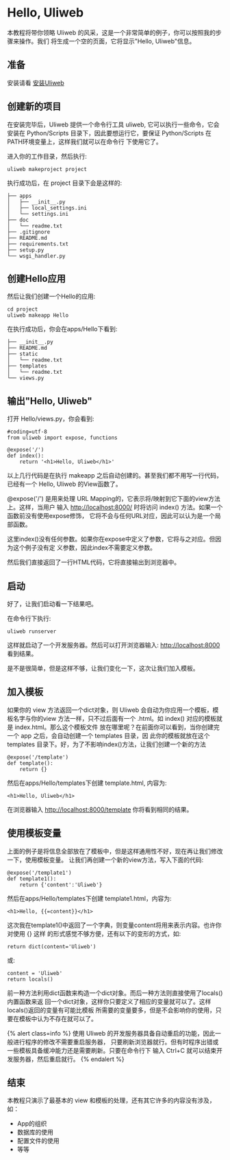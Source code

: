# Hello, Uliweb

本教程将带你领略 Uliweb 的风采，这是一个非常简单的例子，你可以按照我的步骤来操作。我们
将生成一个空的页面，它将显示"Hello, Uliweb"信息。


## 准备

安装请看 [安装Uliweb](../installation.html)


## 创建新的项目

在安装完毕后，Uliweb 提供一个命令行工具 uliweb, 它可以执行一些命令，它会安装在 Python/Scripts
目录下，因此要想运行它，要保证 Python/Scripts 在PATH环境变量上，这样我们就可以在命令行
下使用它了。

进入你的工作目录，然后执行:


```
uliweb makeproject project
```

执行成功后，在 project 目录下会是这样的:


```
├── apps
│   ├── __init__.py
│   ├── local_settings.ini
│   └── settings.ini
├── doc
│   └── readme.txt
├── .gitignore
├── README.md
├── requirements.txt
├── setup.py
└── wsgi_handler.py
```


## 创建Hello应用

然后让我们创建一个Hello的应用:


```
cd project
uliweb makeapp Hello
```

在执行成功后，你会在apps/Hello下看到:


```
├── __init__.py
├── README.md
├── static
│   └── readme.txt
├── templates
│   └── readme.txt
└── views.py
```


## 输出"Hello, Uliweb"

打开 Hello/views.py，你会看到:


```
#coding=utf-8
from uliweb import expose, functions

@expose('/')
def index():
    return '<h1>Hello, Uliweb</h1>'
```

以上几行代码是在执行 makeapp 之后自动创建的。甚至我们都不用写一行代码，已经有一个
Hello, Uliweb 的View函数了。

@expose('/') 是用来处理 URL Mapping的，它表示将/映射到它下面的view方法上。这样，当用户
输入 [http://localhost:8000/](http://localhost:8000/) 时将访问 index() 方法。如果一个函数前没有使用expose修饰，
它将不会与任何URL对应，因此可以认为是一个局部函数。

这里index()没有任何参数。如果你在expose中定义了参数，它将与之对应。但因为这个例子没有定
义参数，因此index不需要定义参数。

然后我们直接返回了一行HTML代码，它将直接输出到浏览器中。


## 启动

好了，让我们启动看一下结果吧。

在命令行下执行:


```
uliweb runserver
```

这样就启动了一个开发服务器。然后可以打开浏览器输入: [http://localhost:8000](http://localhost:8000) 看到结果。

是不是很简单，但是这样不够，让我们变化一下，这次让我们加入模板。


## 加入模板

如果你的 view 方法返回一个dict对象，则 Uliweb 会自动为你应用一个模板，模板名字与你的view
方法一样，只不过后面有一个 .html。如 index() 对应的模板就是 index.html。那么这个模板文件
放在哪里呢？在前面你可以看到，当你创建完一个 app 之后，会自动创建一个 templates 目录，因
此你的模板就放在这个 templates 目录下。好，为了不影响index()方法，让我们创建一个新的方法


```
@expose('/template')
def template():
    return {}
```

然后在apps/Hello/templates下创建 template.html, 内容为:


```
<h1>Hello, Uliweb</h1>
```

在浏览器输入 [http://localhost:8000/template](http://localhost:8000/template) 你将看到相同的结果。


## 使用模板变量

上面的例子是将信息全部放在了模板中，但是这样通用性不好，现在再让我们修改一下，使用模板变量。
让我们再创建一个新的view方法，写入下面的代码:


```
@expose('/template1')
def template1():
    return {'content':'Uliweb'}
```

然后在apps/Hello/templates下创建 template1.html，内容为:


```
<h1>Hello, {{=content}}</h1>
```

这次我在template1()中返回了一个字典，则变量content将用来表示内容。也许你对使用 {} 这样
的形式感觉不够方便，还有以下的变形的方式，如:


```
return dict(content='Uliweb')
```

或:


```
content = 'Uliweb'
return locals()
```

前一种方法利用dict函数来构造一个dict对象。而后一种方法则直接使用了locals()内置函数来返
回一个dict对象，这样你只要定义了相应的变量就可以了。这样locals()返回的变量有可能比模板
所需要的变量要多，但是不会影响你的使用，只要在模板中认为不存在就可以了。


{% alert class=info %}
使用 Uliweb 的开发服务器具备自动重启的功能，因此一般进行程序的修改不需要重启服务器，
只要刷新浏览器就行。但有时程序出错或一些模板具备缓冲能力还是需要刷新。只要在命令行下
输入 Ctrl+C 就可以结束开发服务器，然后重启就行。
{% endalert %}

## 结束

本教程只演示了最基本的 view 和模板的处理，还有其它许多的内容没有涉及，如：


* App的组织
* 数据库的使用
* 配置文件的使用
* 等等

